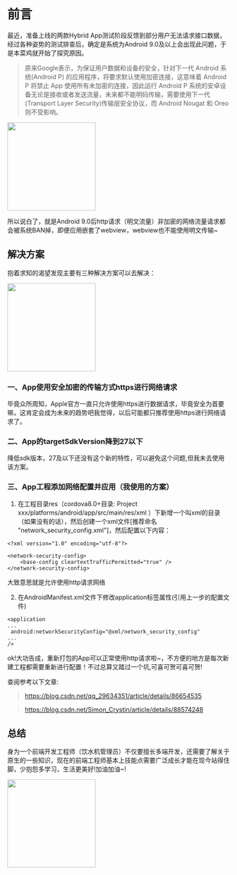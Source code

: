 前言
==
最近，准备上线的两款Hybrid App测试阶段反馈到部分用户无法请求接口数据，经过各种姿势的测试排查后，确定是系统为Android 9.0及以上会出现此问题，于是本菜鸡就开始了探究原因。

> 原来Google表示，为保证用户数据和设备的安全，针对下一代 Android 系统(Android P) 的应用程序，将要求默认使用加密连接，这意味着 Android P 将禁止 App 使用所有未加密的连接，因此运行 Android P 系统的安卓设备无论是接收或者发送流量，未来都不能明码传输，需要使用下一代(Transport Layer Security)传输层安全协议，而 Android Nougat 和 Oreo 则不受影响。

<img style="width:200px;" src="https://timgsa.baidu.com/timg?image&quality=80&size=b9999_10000&sec=1562816692&di=42174d212611d305abc74dc2f400b227&imgtype=jpg&er=1&src=http%3A%2F%2Fb-ssl.duitang.com%2Fuploads%2Fitem%2F201808%2F23%2F20180823195436_xvucj.jpeg">

所以说白了，就是Android 9.0后http请求（明文流量）非加密的网络流量请求都会被系统BAN掉，即便应用嵌套了webview，webview也不能使用明文传输~

## 解决方案
抱着求知的渴望发现主要有三种解决方案可以去解决：

<img style="width:200px;" src="https://timgsa.baidu.com/timg?image&quality=80&size=b9999_10000&sec=1562222107924&di=ed2beae5df452f9002ac9299ceb964fc&imgtype=0&src=http%3A%2F%2Fdmimg.5054399.com%2Fallimg%2Fqidai%2Fshrbqb%2F009.jpg">

### 一、App使用安全加密的传输方式https进行网络请求

毕竟众所周知，Apple官方一直只允许使用https进行数据请求，毕竟安全为首要嘛，这肯定会成为未来的趋势吧我觉得，以后可能都只推荐使用https进行网络请求了。

### 二、App的targetSdkVersion降到27以下

降低sdk版本，27及以下还没有这个新的特性，可以避免这个问题,但我未去使用该方案。

### 三、App工程添加网络配置并应用（我使用的方案）

1. 在工程目录res（cordova8.0+目录: Project xxx/platforms/android/app/src/main/res/xml ）下新增一个叫xml的目录（如果没有的话），然后创建一个xml文件[推荐命名 "network_security_config.xml"]，然后配置以下内容：
```
<?xml version="1.0" encoding="utf-8"?>

<network-security-config>
    <base-config cleartextTrafficPermitted="true" />
</network-security-config>
```

大致意思就是允许使用http请求网络

2. 在AndroidManifest.xml文件下修改application标签属性(引用上一步的配置文件)
```
<application
...
 android:networkSecurityConfig="@xml/network_security_config"
...
/>
```

ok!大功告成，重新打包的App可以正常使用http请求啦~，不方便的地方是每次新建工程都需要重新进行配置！不过总算又踏过一个坑,可喜可贺可喜可贺!

查阅参考以下文章:
> https://blog.csdn.net/qq_29634351/article/details/86654535

> https://blog.csdn.net/Simon_Crystin/article/details/88574248

## 总结
身为一个前端开发工程师（饮水机管理员）不仅要擅长多端开发，还需要了解关于原生的一些知识，现在的前端工程师基本上技能点需要广泛成长才能在现今站得住脚，少抱怨多学习，生活更美好!加油加油~!

<img style="width:200px;" src="https://timgsa.baidu.com/timg?image&quality=80&size=b9999_10000&sec=1562224735472&di=d00d612ae81527661c5d1928b654820f&imgtype=0&src=http%3A%2F%2Fb-ssl.duitang.com%2Fuploads%2Fitem%2F201711%2F28%2F20171128205230_Z5XQH.thumb.700_0.jpeg">